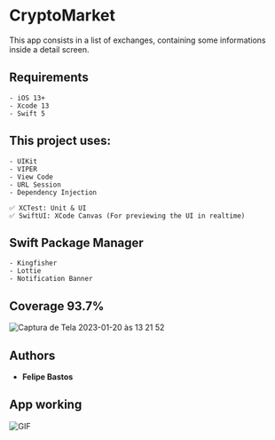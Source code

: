 # CryptoMarket

This app consists in a list of exchanges, containing some informations inside a detail screen.

## Requirements

```
- iOS 13+
- Xcode 13
- Swift 5
```

## This project uses:

```
- UIKit
- VIPER
- View Code
- URL Session
- Dependency Injection

✅ XCTest: Unit & UI
✅ SwiftUI: XCode Canvas (For previewing the UI in realtime)
```

## Swift Package Manager
```
- Kingfisher
- Lottie
- Notification Banner
```
## Coverage 93.7% 

![Captura de Tela 2023-01-20 às 13 21 52](https://user-images.githubusercontent.com/56007862/213750364-859e8914-57c4-4c95-8375-543c036d3a2f.png)

## Authors

* **Felipe Bastos** 

## App working

![GIF](https://user-images.githubusercontent.com/56007862/213752134-95172d85-18fa-4da0-a484-8fc2ea776093.gif)




